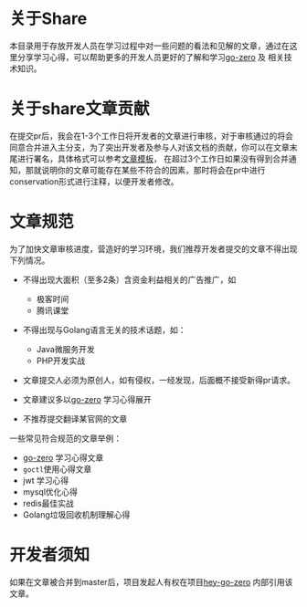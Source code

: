 # 关于Share
本目录用于存放开发人员在学习过程中对一些问题的看法和见解的文章，通过在这里分享学习心得，可以帮助更多的开发人员更好的了解和学习[go-zero](https://github.com/tal-tech/go-zero) 及
相关技术知识。

# 关于share文章贡献
在提交pr后，我会在1-3个工作日将开发者的文章进行审核，对于审核通过的将会同意合并进入主分支，为了突出开发者及参与人对该文档的贡献，你可以在文章末尾进行署名，具体格式可以参考[文章模板](./share-template.md)，
在超过3个工作日如果没有得到合并通知，那就说明你的文章可能存在某些不符合的因素，那时将会在pr中进行conservation形式进行注释，以便开发者修改。

# 文章规范
为了加快文章审核进度，营造好的学习环境，我们推荐开发者提交的文章不得出现下列情况。

* 不得出现大面积（至多2条）含资金利益相关的广告推广，如
    * 极客时间
    * 腾讯课堂
* 不得出现与Golang语言无关的技术话题，如：
    * Java微服务开发
    * PHP开发实战
    
* 文章提交人必须为原创人，如有侵权，一经发现，后面概不接受新得pr请求。
* 文章建议多以[go-zero](https://github.com/tal-tech/go-zero) 学习心得展开
* 不推荐提交翻译某官网的文章

一些常见符合规范的文章举例：
* [go-zero](https://github.com/tal-tech/go-zero) 学习心得文章
* `goctl`使用心得文章
* jwt 学习心得
* mysql优化心得
* redis最佳实战
* Golang垃圾回收机制理解心得

# 开发者须知
如果在文章被合并到master后，项目发起人有权在项目[hey-go-zero](https://github.com/songmeizi/hey-go-zero) 内部引用该文章。